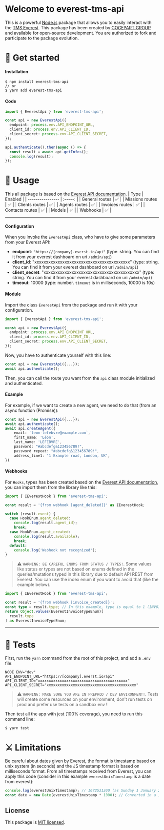 # Welcome to everest-tms-api

This is a powerful [Node.js](https://nodejs.org/) package that allows you to easily interact with the [TMS Everest](https://geteverest.io/). This package has been created by [COGEPART GROUP](https://bycogepart.fr/) and available for open-source development.
You are authorized to fork and participate to the package evolution.

# 🚀 Get started

#### Installation

```
$ npm install everest-tms-api
// or
$ yarn add everest-tms-api
```

#### Code

```typescript
import { EverestApi } from 'everest-tms-api';

const api = new EverestApi({
  endpoint: process.env.API_ENDPOINT_URL,
  client_id: process.env.API_CLIENT_ID,
  client_secret: process.env.API_CLIENT_SECRET,
});

api.authenticate().then(async () => {
  const result = await api.getInfos();
  console.log(result);
});
```

# 👾 Usage

This all package is based on the [Everest API documentation](https://sandbox.everst.io/api/documentation?full=true).
| Type | Enabled |
| ---------------- | :-----: |
| General routes | ✅ |
| Missions routes | ✅ |
| Clients routes | ✅ |
| Agents routes | ✅ |
| Invoices routes | ✅ |
| Contacts routes | ✅ |
| Models | ✅ |
| Webhooks | ✅ |

---

#### Configuration

When you invoke the `EverestApi` class, who have to give some parameters from your Everest API:

- **endpoint**: `"https://[company].everst.io/api"` (type: string. You can find it from your everest dashboard on uri `/admin/api`)
- **client_id**: "xxxxxxxxxxxxxxxxxxxxxxxxxxxxxxxxxxxxxxxxx" (type: string. You can find it from your everest dashboard on uri `/admin/api`)
- **client_secret**: "xxxxxxxxxxxxxxxxxxxxxxxxxxxxxxxxxxxxxxxxx" (type: string. You can find it from your everest dashboard on uri `/admin/api`)
- **timeout**: 10000 (type: number. `timeout` is in milliseconds, 10000 is 10s)

#### Module

Import the class `EverestApi` from the package and run it with your configuration.

```typescript
import { EverestApi } from 'everest-tms-api';

const api = new EverestApi({
  endpoint: process.env.API_ENDPOINT_URL,
  client_id: process.env.API_CLIENT_ID,
  client_secret: process.env.API_CLIENT_SECRET,
});
```

Now, you have to authenticate yourself with this line:

```typescript
const api = new EverestApi({...});
await api.authenticate();
```

Then, you can call the route you want from the `api` class module initialized and authenticated.

#### Example

For example, if we want to create a new agent, we need to do that (from an async function (Promise)):

```typescript
const api = new EverestApi({...});
await api.authenticate();
await api.createAgent({
    email: `leon-lefebvre@example.com`,
    first_name: 'Léon',
    last_name: 'LEFEBVRE',
    password: "#abcdefg&123456789!",
    password_repeat: "#abcdefg&123456789!",
    address_line1: '1 Example road, London, UK',
})
```

#### Webhooks

For `Hooks`, types has been created based on the [Everest API documentation](https://sandbox.everst.io/api/documentation?full=true), you can import them from the library like this:

```typescript
import { IEverestHook } from 'everest-tms-api';

const result = '{from webhook [agent_deleted]}' as IEverestHook;

switch (result.event) {
  case HookEnum.agent_deleted:
    console.log(result.agent_id);
    break;
  case HookEnum.agent_created:
    console.log(result.available);
    break;
  default:
    console.log('Webhook not recognized');
}
```

> ⚠️ `WARNING: BE CAREFUL ENUMS FROM STATUS / TYPES!`. Some values like status or types are not based on enums defined in the queries/mutations typed in this library due to default API REST from Everest. You can use the index enum if you want to avoid that (like the example below).

```typescript
import { IEverestHook } from 'everest-tms-api';

const result = '{from webhook [invoice_created]}';
const type = result.type; // In this example, type is equal to 1 (INVOICE)
return Object.values(EverestInvoiceTypeEnum)[
  result.type
] as EverestInvoiceTypeEnum;
```

---

# 🚦 Tests

First, run the `yarn` command from the root of this project, and add a `.env` file:

```
NODE_ENV="dev"
API_ENDPOINT_URL="https://[company].everst.io/api"
API_CLIENT_ID="xxxxxxxxxxxxxxxxxxxxxxxxxxxxxxxxxxxxxxxxx"
API_CLIENT_SECRET="xxxxxxxxxxxxxxxxxxxxxxxxxxxxxxxxxxxxxxxxx"
```

> ⚠️ `WARNING: MAKE SURE YOU ARE IN PREPROD / DEV ENVIRONMENT!`. Tests will create some resources on your environment, don't run tests on prod and prefer use tests on a sandbox env !

Then test all the app with jest (100% coverage), you need to run this command line:

```
$ yarn test
```

# ⚔️ Limitations

Be careful about dates given by Everest, the format is timestamp based on unix system (in seconds) and the JS timestamp format is based on milliseconds format.
From all timestamps received from Everest, you can apply this code (consider in this example `everestUnixTimestamp` is a date from everest):

```typescript
console.log(everestUnixTimestamp); // 1672531200 (as Sunday 1 January 2023 00:00:00 GMT+01:00)
const date = new Date(everestUnixTimestamp * 1000); // Converted in a JS datetime (based on milliseconds timestamp)
```

## License

This package is [MIT licensed](LICENSE.md).
